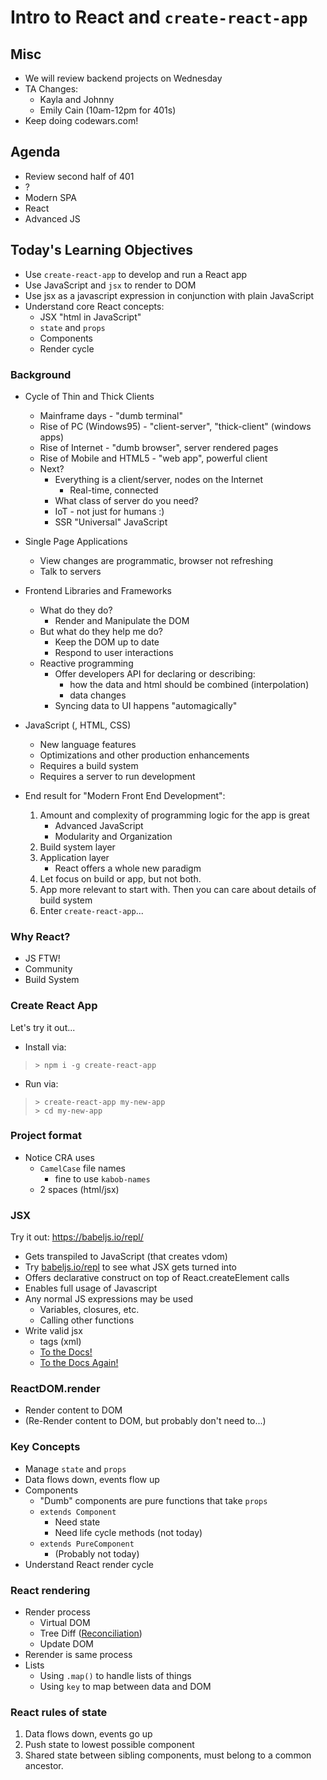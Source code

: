 Intro to React and `create-react-app`
===

## Misc
* We will review backend projects on Wednesday
* TA Changes:
	* Kayla and Johnny
	* Emily Cain (10am-12pm for 401s)
* Keep doing codewars.com!

## Agenda
* Review second half of 401
* ?
* Modern SPA
* React
* Advanced JS

## Today's Learning Objectives

* Use `create-react-app` to develop and run a React app
* Use JavaScript and `jsx` to render to DOM
* Use jsx as a javascript expression in conjunction with plain JavaScript
* Understand core React concepts: 
    * JSX "html in JavaScript"
    * `state` and `props`
    * Components
    * Render cycle


### Background

* Cycle of Thin and Thick Clients
	* Mainframe days - "dumb terminal"
	* Rise of PC (Windows95) - "client-server", "thick-client" (windows apps)
	* Rise of Internet - "dumb browser", server rendered pages
	* Rise of Mobile and HTML5 - "web app", powerful client
	* Next?
		* Everything is a client/server, nodes on the Internet
			* Real-time, connected
		* What class of server do you need?
		* IoT - not just for humans :)
        * SSR "Universal" JavaScript 

* Single Page Applications
	* View changes are programmatic, browser not refreshing
	* Talk to servers

* Frontend Libraries and Frameworks
	* What do they do?
		* Render and Manipulate the DOM
	* But what do they help me do?
		* Keep the DOM up to date
		* Respond to user interactions
	* Reactive programming
		* Offer developers API for declaring or describing:
			* how the data and html should be combined (interpolation)
			* data changes
		* Syncing data to UI happens "automagically"

* JavaScript (, HTML, CSS)
	* New language features
	* Optimizations and other production enhancements
	* Requires a build system
	* Requires a server to run development

* End result for "Modern Front End Development":
	1. Amount and complexity of programming logic for the app is great
		* Advanced JavaScript
		* Modularity and Organization
	1. Build system layer
	1. Application layer
		* React offers a whole new paradigm
	1. Let focus on build or app, but not both. 
	1. App more relevant to start with. Then you can care about details of build system
	1. Enter `create-react-app`...

### Why React?
* JS FTW!
* Community
* Build System

### Create React App

Let's try it out...

* Install via:

> ```
> > npm i -g create-react-app
> ```

* Run via:

>```
> > create-react-app my-new-app
> > cd my-new-app
> ```

### Project format
* Notice CRA uses
    * `CamelCase` file names
        * fine to use `kabob-names`
    * 2 spaces (html/jsx)

### JSX

Try it out: https://babeljs.io/repl/

* Gets transpiled to JavaScript (that creates vdom)
* Try [babeljs.io/repl](http://babeljs.io/repl) to see what JSX gets turned into
* Offers declarative construct on top of React.createElement calls
* Enables full usage of Javascript
* Any normal JS expressions may be used
	* Variables, closures, etc.
	* Calling other functions
* Write valid jsx
	* tags (xml)
	* [To the Docs!](https://facebook.github.io/react/docs/introducing-jsx.html)
	* [To the Docs Again!](https://facebook.github.io/react/docs/jsx-in-depth.html)

### ReactDOM.render

* Render content to DOM
* (Re-Render content to DOM, but probably don't need to...)

### Key Concepts

* Manage `state` and `props`
* Data flows down, events flow up
* Components
    * "Dumb" components are pure functions that take `props`
    * `extends Component`
        * Need state
        * Need life cycle methods (not today)
    * `extends PureComponent`
        * (Probably not today)
* Understand React render cycle

### React rendering

* Render process
    * Virtual DOM
    * Tree Diff ([Reconciliation](https://facebook.github.io/react/docs/reconciliation.html))
    * Update DOM
* Rerender is same process
* Lists
    * Using `.map()` to handle lists of things
    * Using `key` to map between data and DOM

### React rules of state

1. Data flows down, events go up
1. Push state to lowest possible component
1. Shared state between sibling components, must belong
to a common ancestor.
